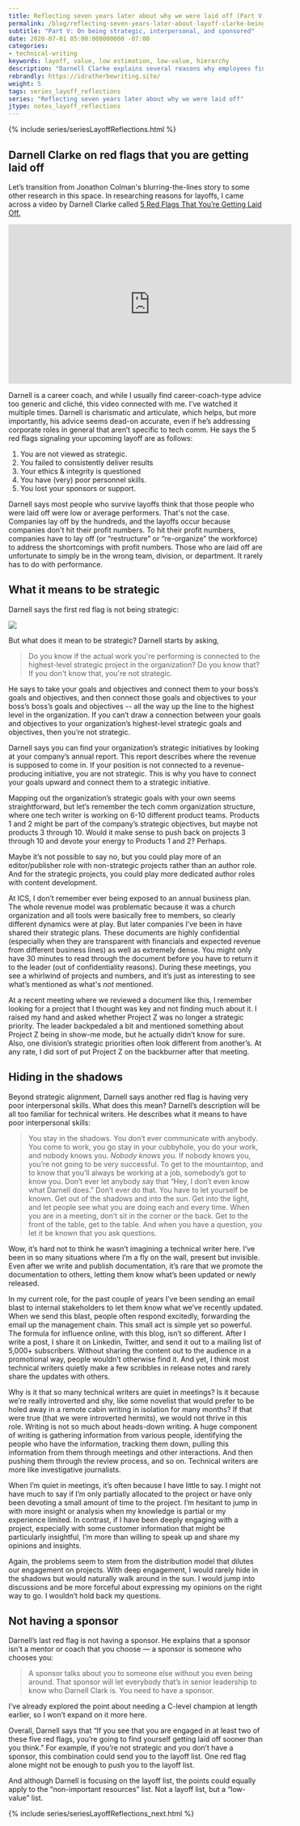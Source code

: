 ```yaml
---
title: Reflecting seven years later about why we were laid off (Part V)
permalink: /blog/reflecting-seven-years-later-about-layoff-clarke-being-strategic/
subtitle: "Part V: On being strategic, interpersonal, and sponsored"
date: 2020-07-01 05:00:000000000 -07:00
categories:
- technical-writing
keywords: layoff, value, low estimation, low-value, hierarchy
description: "Darnell Clarke explains several reasons why employees find themselves on a layoff list. Some of the reasons include not being strategic, not being interpersonal (staying in the shadows), and not having a sponsor. <i>(Note: This post is divided up into six parts &mdash; see the navigation in the left sidebar or use the embedded menus.)</i>"
rebrandly: https://idratherbewriting.site/
weight: 5
tags: series_layoff_reflections
series: "Reflecting seven years later about why we were laid off"
jtype: notes_layoff_reflections
---
```


{% include series/seriesLayoffReflections.html %}

## Darnell Clarke on red flags that you are getting laid off

Let’s transition from Jonathon Colman's blurring-the-lines story to some other research in this space. In researching reasons for layoffs, I came across a video by Darnell Clarke called [5 Red Flags That You’re Getting Laid Off.](https://www.youtube.com/watch?v=NU82Rd9vc78)

<iframe width="560" height="315" src="https://www.youtube.com/embed/NU82Rd9vc78" frameborder="0" allow="accelerometer; autoplay; encrypted-media; gyroscope; picture-in-picture" allowfullscreen></iframe>

Darnell is a career coach, and while I usually find career-coach-type advice too generic and cliché, this video connected with me. I’ve watched it multiple times. Darnell is charismatic and articulate, which helps, but more importantly, his advice seems dead-on accurate, even if he’s addressing corporate roles in general that aren’t specific to tech comm. He says the 5 red flags signaling your upcoming layoff are as follows:

1. You are not viewed as strategic.
2. You failed to consistently deliver results
3. Your ethics & integrity is questioned
4. You have (very) poor personnel skills.
5. You lost your sponsors or support.

Darnell says most people who survive layoffs think that those people who were laid off were low or average performers. That's not the case. Companies lay off by the hundreds, and the layoffs occur because companies don't hit their profit numbers. To hit their profit numbers, companies have to lay off (or “restructure” or “re-organize” the workforce) to address the shortcomings with profit numbers. Those who are laid off are unfortunate to simply be in the wrong team, division, or department. It rarely has to do with performance.

## What it means to be strategic

Darnell says the first red flag is not being strategic:

<a href="https://www.youtube.com/embed/NU82Rd9vc78"><img src="https://s3.us-west-1.wasabisys.com/idbwmedia.com/images/darnell_strategic.png" /></a>

But what does it mean to be strategic? Darnell starts by asking,

> Do you know if the actual work you're performing is connected to the highest-level strategic project in the organization? Do you know that? If you don't know that, you're not strategic.

He says to take your goals and objectives and connect them to your boss’s goals and objectives, and then connect those goals and objectives to your boss’s boss’s goals and objectives -- all the way up the line to the highest level in the organization. If you can’t draw a connection between your goals and objectives to your organization’s highest-level strategic goals and objectives, then you’re not strategic.

Darnell says you can find your organization’s strategic initiatives by looking at your company’s annual report. This report describes where the revenue is supposed to come in. If your position is not connected to a revenue-producing initiative, you are not strategic. This is why you have to connect your goals upward and connect them to a strategic initiative.

Mapping out the organization’s strategic goals with your own seems straightforward, but let’s remember the tech comm organization structure, where one tech writer is working on 6-10 different product teams. Products 1 and 2 might be part of the company’s strategic objectives, but maybe not products 3 through 10. Would it make sense to push back on projects 3 through 10 and devote your energy to Products 1 and 2? Perhaps.

Maybe it’s not possible to say no, but you could play more of an editor/publisher role with non-strategic projects rather than an author role. And for the strategic projects, you could play more dedicated author roles with content development.

At ICS, I don’t remember ever being exposed to an annual business plan. The whole revenue model was problematic because it was a church organization and all tools were basically free to members, so clearly different dynamics were at play. But later companies I’ve been in have shared their strategic plans. These documents are highly confidential (especially when they are transparent with financials and expected revenue from different business lines) as well as extremely dense. You might only have 30 minutes to read through the document before you have to return it to the leader (out of confidentiality reasons). During these meetings, you see a whirlwind of projects and numbers, and it’s just as interesting to see what’s mentioned as what's *not* mentioned.

At a recent meeting where we reviewed a document like this, I remember looking for a project that I thought was key and not finding much about it. I raised my hand and asked whether Project Z was no longer a strategic priority. The leader backpedaled a bit and mentioned something about Project Z being in show-me mode, but he actually didn’t know for sure. Also, one division’s strategic priorities often look different from another’s. At any rate, I did sort of put Project Z on the backburner after that meeting.

## Hiding in the shadows

Beyond strategic alignment, Darnell says another red flag is having very poor interpersonal skills. What does this mean? Darnell’s description will be all too familiar for technical writers. He describes what it means to have poor interpersonal skills:

> You stay in the shadows. You don’t ever communicate with anybody. You come to work, you go stay in your cubbyhole, you do your work, and nobody knows you. _Nobody knows you._ If nobody knows you, you’re not going to be very successful. To get to the mountaintop, and to know that you’ll always be working at a job, somebody’s got to know you. Don’t ever let anybody say that “Hey, I don’t even know what Darnell does.” Don’t ever do that. You have to let yourself be known. Get out of the shadows and into the sun. Get into the light, and let people see what you are doing each and every time. When you are in a meeting, don’t sit in the corner or the back. Get to the front of the table, get to the table. And when you have a question, you let it be known that you ask questions.

Wow, it’s hard not to think he wasn’t imagining a technical writer here. I’ve been in so many situations where I’m a fly on the wall, present but invisible. Even after we write and publish documentation, it’s rare that we promote the documentation to others, letting them know what’s been updated or newly released.

In my current role, for the past couple of years I’ve been sending an email blast to internal stakeholders to let them know what we’ve recently updated. When we send this blast, people often respond excitedly, forwarding the email up the management chain. This small act is simple yet so powerful. The formula for influence online, with this blog, isn’t so different. After I write a post, I share it on Linkedin, Twitter, and send it out to a mailing list of 5,000+ subscribers. Without sharing the content out to the audience in a promotional way, people wouldn’t otherwise find it. And yet, I think most technical writers quietly make a few scribbles in release notes and rarely share the updates with others.

Why is it that so many technical writers are quiet in meetings? Is it because we’re really introverted and shy, like some novelist that would prefer to be holed away in a remote cabin writing in isolation for many months? If that were true (that we were introverted hermits), we would not thrive in this role. Writing is not so much about heads-down writing. A huge component of writing is gathering information from various people, identifying the people who have the information, tracking them down, pulling this information from them through meetings and other interactions. And then pushing them through the review process, and so on. Technical writers are more like investigative journalists.

When I’m quiet in meetings, it’s often because I have little to say. I might not have much to say if I’m only partially allocated to the project or have only been devoting a small amount of time to the project. I’m hesitant to jump in with more insight or analysis when my knowledge is partial or my experience limited. In contrast, if I have been deeply engaging with a project, especially with some customer information that might be particularly insightful, I’m more than willing to speak up and share my opinions and insights.

Again, the problems seem to stem from the distribution model that dilutes our engagement on projects. With deep engagement, I would rarely hide in the shadows but would  naturally walk around in the sun. I would jump into discussions and be more forceful about expressing my opinions on the right way to go. I wouldn’t hold back my questions.

## Not having a sponsor

Darnell’s last red flag is not having a sponsor. He explains that a sponsor isn’t a mentor or coach that you choose &mdash; a sponsor is someone who chooses you:

> A sponsor talks about you to someone else without you even being around. That sponsor will let everybody that’s in senior leadership to know who Darnell Clark is. You need to have a sponsor.

I’ve already explored the point about needing a C-level champion at length earlier, so I won’t expand on it more here.

Overall, Darnell says that “If you see that you are engaged in at least two of these five red flags, you’re going to find yourself getting laid off sooner than you think.” For example, if you’re not strategic and you don’t have a sponsor, this combination could send you to the layoff list. One red flag alone might not be enough to push you to the layoff list.

And although Darnell is focusing on the layoff list, the points could equally apply to the “non-important resources” list. Not a layoff list, but a “low-value” list.

{% include series/seriesLayoffReflections_next.html %}
